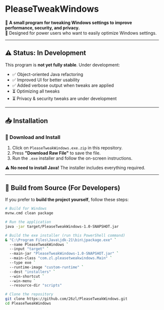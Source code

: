 # PleaseTweakWindows

🚀 **A small program for tweaking Windows settings to improve performance, security, and privacy.**  
🔧 Designed for power users who want to easily optimize Windows settings.

---

## ⚠️ Status: In Development
This program is **not yet fully stable**. Under development:

- ✅ Object-oriented Java refactoring
- ✅ Improved UI for better usability
- ✅ Added verbose output when tweaks are applied
- ⏳ Optimizing all tweaks
- ⏳ Privacy & security tweaks are under development

---

## 📥 Installation

### 🔹 Download and Install
1. Click on `PleaseTweakWindows.exe.zip` in this repository.
2. Press **"Download Raw File"** to save the file.
3. Run the `.exe` installer and follow the on-screen instructions.

⚠️ **No need to install Java!** The installer includes everything required.

---

## 🔨 Build from Source (For Developers)

If you prefer to **build the project yourself**, follow these steps:

```sh
# Build for Windows
mvnw.cmd clean package

# Run the application
java -jar target/PleaseTweakWindows-1.0-SNAPSHOT.jar

# Build the exe installer (run this PowerShell command)
& "C:\Program Files\Java\jdk-21\bin\jpackage.exe" `
  --name PleaseTweakWindows `
  --input "target" `
  --main-jar "PleaseTweakWindows-1.0-SNAPSHOT.jar" `
  --main-class "com.zl.pleasetweakwindows.Main" `
  --type exe `
  --runtime-image "custom-runtime" `
  --dest "installers" `
  --win-shortcut `
  --win-menu `
  --resource-dir "scripts"

# Clone the repository
git clone https://github.com/26zl/PleaseTweakWindows.git
cd PleaseTweakWindows
